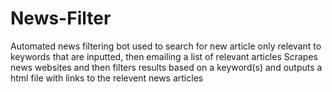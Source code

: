# News-Filter
Automated news filtering bot used to search for new article only relevant to keywords that are inputted, then emailing a list of relevant articles
Scrapes news websites and then filters results based on a keyword(s) and outputs a html file with links to the relevent news articles
